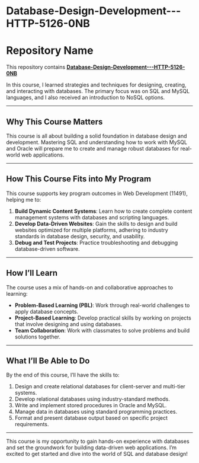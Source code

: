 # Database-Design-Development---HTTP-5126-0NB

# Repository Name

This repository contains [**Database-Design-Development---HTTP-5126-0NB**](https://example.com)

In this course, I learned strategies and techniques for designing, creating, and interacting with databases. The primary focus was on SQL and MySQL languages, and I also received an introduction to NoSQL options.


---

## **Why This Course Matters**  
This course is all about building a solid foundation in database design and development. Mastering SQL and understanding how to work with MySQL and Oracle will prepare me to create and manage robust databases for real-world web applications.  

---

## **How This Course Fits into My Program**  
This course supports key program outcomes in Web Development (11491), helping me to:  
1. **Build Dynamic Content Systems**: Learn how to create complete content management systems with databases and scripting languages.  
2. **Develop Data-Driven Websites**: Gain the skills to design and build websites optimized for multiple platforms, adhering to industry standards in database design, security, and usability.  
3. **Debug and Test Projects**: Practice troubleshooting and debugging database-driven software.  

---

## **How I’ll Learn**  
The course uses a mix of hands-on and collaborative approaches to learning:  
- **Problem-Based Learning (PBL)**: Work through real-world challenges to apply database concepts.  
- **Project-Based Learning**: Develop practical skills by working on projects that involve designing and using databases.  
- **Team Collaboration**: Work with classmates to solve problems and build solutions together.  

---

## **What I’ll Be Able to Do**  
By the end of this course, I’ll have the skills to:  
1. Design and create relational databases for client-server and multi-tier systems.  
2. Develop relational databases using industry-standard methods.  
3. Write and implement stored procedures in Oracle and MySQL.  
4. Manage data in databases using standard programming practices.  
5. Format and present database output based on specific project requirements.  

---

This course is my opportunity to gain hands-on experience with databases and set the groundwork for building data-driven web applications. I’m excited to get started and dive into the world of SQL and database design!


<!--
### 📚 Labs 

#### Lab 0

##### 🔗 Link
You can check out the live demo of the project [here](https://example.com).

##### 🖼️ Image
![Project Screenshot](https://via.placeholder.com/600x300.png?text=Project+Screenshot)

##### 💻 Code Sample
Here's a quick code sample demonstrating how to use the main feature of the project:

#### Lab 1

##### 🔗 Link
You can check out the live demo of the project [here](https://example.com).

##### 🖼️ Image
![Project Screenshot](https://via.placeholder.com/600x300.png?text=Project+Screenshot)

##### 💻 Code Sample
Here's a quick code sample demonstrating how to use the main feature of the project:


#### Lab 2

##### 🔗 Link
You can check out the live demo of the project [here](https://example.com).

##### 🖼️ Image
![Project Screenshot](https://via.placeholder.com/600x300.png?text=Project+Screenshot)


##### 💻 Code Sample
Here's a quick code sample demonstrating how to use the main feature of the project:


### ⚠️ Warning
Please ensure you have all necessary dependencies installed before running the project. Refer to the installation instructions in the repository.

### ℹ️ Note
This project is open-source and welcomes contributions! Feel free to fork the repository and submit pull requests.


```python
def main_function():
    print("This is the main function of the project.")

main_function()
-->

